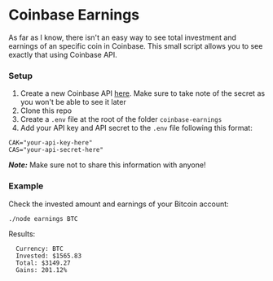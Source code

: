 # Coinbase Earnings

As far as I know, there isn't an easy way to see total investment and earnings of an specific coin in Coinbase. This small script allows you to see exactly that using Coinbase API. 

### Setup
1. Create a new Coinbase API [here](https://www.coinbase.com/settings/api). Make sure to take note of the secret as you won't be able to see it later
2. Clone this repo
3. Create a `.env` file at the root of the folder `coinbase-earnings`
4. Add your API key and API secret to the `.env` file following this format:
```
CAK="your-api-key-here"
CAS="your-api-secret-here"   
```
_**Note:**_ Make sure not to share this information with anyone! 

### Example
Check the invested amount and earnings of your Bitcoin account:
```
./node earnings BTC
```
Results:
```
  Currency: BTC
  Invested: $1565.83
  Total: $3149.27
  Gains: 201.12%
```